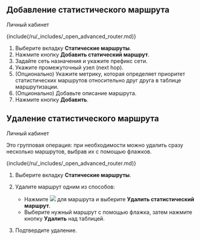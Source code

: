 ## Добавление статистического маршрута

<tabs>
<tablist>
<tab>Личный кабинет</tab>
</tablist>
<tabpanel>

{include(/ru/_includes/_open_advanced_router.md)}

1. Выберите вкладку **Статические маршруты**.
1. Нажмите кнопку **Добавить статический маршрут**.
1. Задайте сеть назначения и укажите префикс сети.
1. Укажите промежуточный узел (next hop).
1. (Опционально) Укажите метрику, которая определяет приоритет статистических маршрутов относительно друг друга в таблице маршрутизации.
1. (Опционально) Добавьте описание маршрута.
1. Нажмите кнопку **Добавить**.

</tabpanel>
</tabs>

## Удаление статистического маршрута

<tabs>
<tablist>
<tab>Личный кабинет</tab>
</tablist>
<tabpanel>

Это групповая операция: при необходимости можно удалить сразу несколько маршрутов, выбрав их с помощью флажков.

{include(/ru/_includes/_open_advanced_router.md)}

1. Выберите вкладку **Статические маршруты**.
1. Удалите маршрут одним из способов:

   - Нажмите ![ ](/ru/assets/more-icon.svg "inline") для маршрута и выберите **Удалить статистический маршрут**.
   - Выберите нужный маршрут с помощью флажка, затем нажмите кнопку **Удалить** над таблицей.
1. Подтвердите удаление.

</tabpanel>
</tabs>
